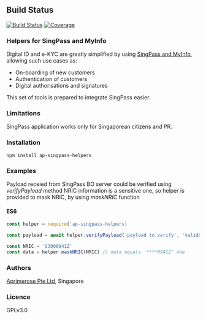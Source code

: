 ## Build Status

[![Build Status](https://travis-ci.org/miktam/sizeof.svg?branch=master)](https://travis-ci.org/aprimerose/ap-singpass-helpers)
[![Coverage](https://img.shields.io/coveralls/aprimerose/ap-singpass-helpers.svg?style=flat-square)](https://coveralls.io/r/aprimerose/ap-singpass-helpers)

### Helpers for SingPass and MyInfo

Digital ID and e-KYC are greatly simplified by using [SingPass and MyInfo](https://www.mas.gov.sg/development/fintech/technologies---digital-id-and-e-kyc), allowing such use cases as:

- On-boarding of new customers
- Authentication of customers
- Digital authorisations and signatures

This set of tools is prepared to integrate SingPass easier.

### Limitations

SingPass application works only for Singaporean citizens and PR.

### Installation

`npm install ap-singpass-helpers`

### Examples

Payload receied from SingPass BO server could be verified using _verifyPayload_ method
NRIC information is a sensitive one, so helper is provided to mask NRIC, by using _maskNRIC_ function

#### ES6

```javascript
const helper = require('ap-singpass-helpers)

const payload = await helper.verifyPayload('payload to verify', 'validUrlToFetchJWKS keys from', 'validPubKeyId') // return verified payload

const NRIC = 'S3000941Z'
const data = helper.maskNRIC(NRIC) // data equals '****0941Z' now
```

### Authors

[Aprimerose Pte Ltd](https://aprimerose.com), Singapore

### Licence

GPLv3.0
